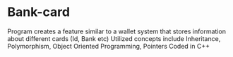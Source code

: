 # Bank-card
Program creates a feature similar to a wallet system that stores information about different cards (Id, Bank etc)
Utilized concepts include Inheritance, Polymorphism, Object Oriented Programming, Pointers
Coded in C++

